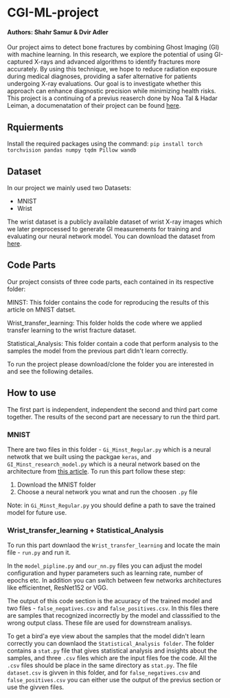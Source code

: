 # CGI-ML-project
#### Authors: Shahr Samur & Dvir Adler

Our project aims to detect bone fractures by combining Ghost Imaging (GI) with machine learning. In this research, we explore the potential of using GI-captured X-rays and advanced algorithms to identify fractures more accurately. By using this technique, we hope to reduce radiation exposure during medical diagnoses, providing a safer alternative for patients undergoing X-ray evaluations. Our goal is to investigate whether this approach can enhance diagnostic precision while minimizing health risks.
This project is a continuing of a previus reaserch done by Noa Tal & Hadar Leiman, a documenatation of their project can be found [here](https://github.com/HadarLeiman/GI_Machine_Learning_Project/tree/master).

## Rquierments
Install the required packages using the command:
`pip install torch torchvision pandas numpy tqdm Pillow wandb`

## Dataset
In our project we mainly used two Datasets:
* MNIST
* Wrist

The wrist dataset is a publicly available dataset of wrist X-ray images which we later preprocessed to generate GI measurements for training and evaluating our neural network model. You can download the dataset from [here](https://www.nature.com/articles/s41597-022-01328-z#Sec9).

## Code Parts
Our project consists of three code parts, each contained in its respective folder:

MINST: This folder contains the code for reproducing the results of this article on MNIST datset.

Wrist_transfer_learning: This folder holds the code where we applied transfer learning to the wrist fracture dataset.

Statistical_Analysis: This folder contain a code that perform analysis to the samples the model from the previous part didn't learn correctly.

To run the project please download/clone the folder you are interested in and see the following detailes.

## How to use
The first part is independent, independent the second and third part come together. The results of the second part are necessary to run the third part.
### MNIST
There are two files in this folder - `Gi_Minst_Regular.py` which is a neural netwotk that we built using the packgae `keras`, and `GI_Minst_research_model.py` which is a neural network based on the architecture from [this article](https://pubmed.ncbi.nlm.nih.gov/34624000/). To run this part follow these step:
1. Download the MNIST folder
2. Choose a neural network you wnat and run the choosen `.py` file

Note: in `Gi_Minst_Regular.py` you should define a path to save the trained model for future use.

### Wrist_transfer_learning + Statistical_Analysis
To run this part downlaod the `Wrist_transfer_learning` and locate the main file - `run.py` and run it.

In the `model_pipline.py` and `our_nn.py` files you can adjust the model configuration and hyper parameters such as learning rate, number of epochs etc. In addition you can switch between few networks architectures like efficientnet, ResNet152 or VGG.

The output of this code section is the acuuracy of the trained model and two files - `false_negatives.csv` and `false_positives.csv`. In this files there are samples that recognized incorrectly by the model and classsified to the wrong output class. These file are used for downstream analisys.

To get a bird'a eye view about the samples that the model didn't learn correctly you can downlaod the `Statistical_Analysis folder`. The folder contains a `stat.py` file that gives statistical analysis and insights about the samples, and three `.csv` files which are the input files foe the code. All the `.csv` files should be place in the same directory as `stat.py`. The file `dataset.csv` is givven in this folder, and for `false_negatives.csv` and `false_positives.csv` you can either use the output of the previus section or use the givven files. 







